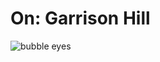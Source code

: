 # On: Garrison Hill
![bubble eyes](https://github.com/user-attachments/assets/97b71cce-7a0e-4883-b51c-397d99533e2f)
